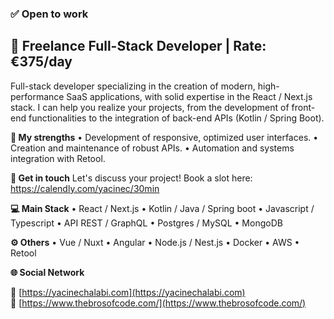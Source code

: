 ### ✅ Open to work

## 🎯 Freelance Full-Stack Developer | Rate: €375/day

Full-stack developer specializing in the creation of modern, high-performance SaaS applications, with solid expertise in the React / Next.js stack.
I can help you realize your projects, from the development of front-end functionalities to the integration of back-end APIs (Kotlin / Spring Boot).

**🎯 My strengths**
• Development of responsive, optimized user interfaces.
• Creation and maintenance of robust APIs.
• Automation and systems integration with Retool.

**📅 Get in touch**
Let's discuss your project! Book a slot here: https://calendly.com/yacinec/30min

**💻 Main Stack**
• React / Next.js
• Kotlin / Java / Spring boot
• Javascript / Typescript
• API REST / GraphQL
• Postgres / MySQL
• MongoDB

**⚙️ Others**
• Vue / Nuxt
• Angular
• Node.js / Nest.js
• Docker
• AWS
• Retool

**🌐 Social Network**

🔗 [https://yacinechalabi.com](https://yacinechalabi.com)<br>
🔗 [https://www.thebrosofcode.com/](https://www.thebrosofcode.com/)
